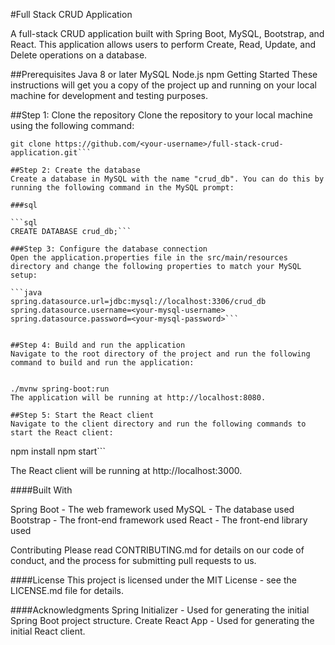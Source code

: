  #Full Stack CRUD Application
 
A full-stack CRUD application built with Spring Boot, MySQL, Bootstrap, and React. This application allows users to perform Create, Read, Update, and Delete operations on a database.

##Prerequisites
Java 8 or later
MySQL
Node.js
npm
Getting Started
These instructions will get you a copy of the project up and running on your local machine for development and testing purposes.

##Step 1: Clone the repository
Clone the repository to your local machine using the following command:

```
git clone https://github.com/<your-username>/full-stack-crud-application.git```

##Step 2: Create the database
Create a database in MySQL with the name "crud_db". You can do this by running the following command in the MySQL prompt:

###sql

```sql
CREATE DATABASE crud_db;```

###Step 3: Configure the database connection
Open the application.properties file in the src/main/resources directory and change the following properties to match your MySQL setup:

```java
spring.datasource.url=jdbc:mysql://localhost:3306/crud_db
spring.datasource.username=<your-mysql-username>
spring.datasource.password=<your-mysql-password>```


##Step 4: Build and run the application
Navigate to the root directory of the project and run the following command to build and run the application:


./mvnw spring-boot:run
The application will be running at http://localhost:8080.

##Step 5: Start the React client
Navigate to the client directory and run the following commands to start the React client:

```
npm install
npm start```

The React client will be running at http://localhost:3000.

####Built With

Spring Boot - The web framework used
MySQL - The database used
Bootstrap - The front-end framework used
React - The front-end library used

Contributing
Please read CONTRIBUTING.md for details on our code of conduct, and the process for submitting pull requests to us.

####License
This project is licensed under the MIT License - see the LICENSE.md file for details.

####Acknowledgments
Spring Initializer - Used for generating the initial Spring Boot project structure.
Create React App - Used for generating the initial React client.

